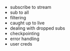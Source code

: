 - subscribe to stream
- sub to all
- filtering
- caught up to live
- dealing with dropped subs
- checkpointing
- error handling
- user creds
